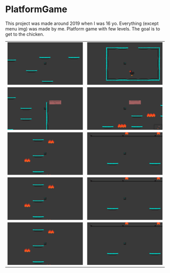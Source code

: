 # PlatformGame

This project was made around 2019 when I was 16 yo.
Everything (except menu img) was made by me.
Platform game with few levels. The goal is to get to the chicken.

<table>
  <tr>
    <td>
      <a href="img_readme/1.png">
        <img src="img_readme/1.png" width="300px" />
      </a>
    </td>
    <td>
      <a href="img_readme/2.png">
        <img src="img_readme/2.png" width="300px" />
      </a>
    </td>
  </tr>
  <tr>
    <td>
      <a href="img_readme/3.png">
        <img src="img_readme/3.png" width="300px" />
      </a>
    </td>
    <td>
      <a href="img_readme/4.png">
        <img src="img_readme/4.png" width="300px" />
      </a>
    </td>
  </tr>
  <tr>
    <td>
      <a href="img_readme/5.png">
        <img src="img_readme/5.png" width="300px" />
      </a>
    </td>
    <td>
      <a href="img_readme/6.png">
        <img src="img_readme/6.png" width="300px" />
      </a>
    </td>
  </tr>
  
  <tr>
    <td>
      <a href="img_readme/7.png">
        <img src="img_readme/5.png" width="300px" />
      </a>
    </td>
    <td>
      <a href="img_readme/8.png">
        <img src="img_readme/6.png" width="300px" />
      </a>
    </td>
  </tr>
  
  <tr>
    <td>
      <a href="img_readme/9.png">
        <img src="img_readme/5.png" width="300px" />
      </a>
    </td>
    <td>
      <a href="img_readme/10.png">
        <img src="img_readme/6.png" width="300px" />
      </a>
    </td>
  </tr>
</table>
